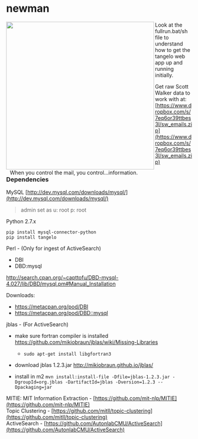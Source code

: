 # newman

<img src="http://www.seinfeldscripts.com/images/newman1.jpg" height="400" align="left" />
<div style="float:left;padding-left: 10px;">When you control the mail, you control...information.</div>


Look at the fullrun.bat/sh file to understand how to get the tangelo web app up and running initially.


Get raw Scott Walker data to work with at: [https://www.dropbox.com/s/7eq6or39ttbes3l/sw_emails.zip](https://www.dropbox.com/s/7eq6or39ttbes3l/sw_emails.zip)



<div style="clear:both;" />

<h3>Dependencies</h3>

MySQL [http://dev.mysql.com/downloads/mysql/](http://dev.mysql.com/downloads/mysql/)
<br/>
> admin set as u: root p: root

Python 2.7.x
```
pip install mysql-connector-python
pip install tangelo
```

Perl - (Only for ingest of ActiveSearch)
- DBI
- DBD:mysql 

http://search.cpan.org/~capttofu/DBD-mysql-4.027/lib/DBD/mysql.pm#Manual_Installation

Downloads:
- https://metacpan.org/pod/DBI
- https://metacpan.org/pod/DBD::mysql

jblas - (For ActiveSearch)
- make sure fortran compiler is installed
  https://github.com/mikiobraun/jblas/wiki/Missing-Libraries
    - `sudo apt-get install libgfortran3`
    
- download jblas 1.2.3.jar http://mikiobraun.github.io/jblas/
- install in m2 `mvn install:install-file -Dfile=jblas-1.2.3.jar -DgroupId=org.jblas -DartifactId=jblas -Dversion=1.2.3 --Dpackaging=jar`
      


MITIE: MIT Information Extraction - [https://github.com/mit-nlp/MITIE](https://github.com/mit-nlp/MITIE)<br/>
Topic Clustering - [https://github.com/mitll/topic-clustering](https://github.com/mitll/topic-clustering)<br/>
ActiveSearch - [https://github.com/AutonlabCMU/ActiveSearch](https://github.com/AutonlabCMU/ActiveSearch)
